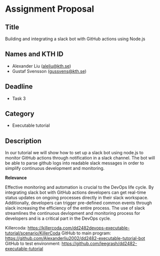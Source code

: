 # Assignment Proposal

## Title

Building and integrating a slack bot with GitHub actions using Node.js

## Names and KTH ID

  - Alexander Liu (aleliu@kth.se)
  - Gustaf Svensson (gussvens@kth.se)

## Deadline

- Task 3

## Category

- Executable tutorial

## Description

In our tutorial we will show how to set up a slack bot using node.js to monitor GitHub actions through notification in a slack channel. The bot will be able to parse github logs into readable slack messages in order to simplify continuous development and monitoring.

**Relevance**

Effective monitoring and automation is crucial to the DevOps life cycle. By integrating slack bot with GitHub actions developers can get real-time status updates on ongoing processes directly in their slack workspace. Additionally, developers can trigger pre-defined common events through slack increasing the efficiency of the entire process. The use of slack streamlines the continuous devlopment and monitoring process for developers and is a critical part in the DevOps cycle.

Killercoda: https://killercoda.com/dd2482devops-executable-tutorial/scenario/KillerCoda
GitHub to main program: https://github.com/Alexanderliu2002/dd2482-executable-tutorial-bot
GitHub to test environment: https://github.com/leegrash/dd2482-executable-tutorial 